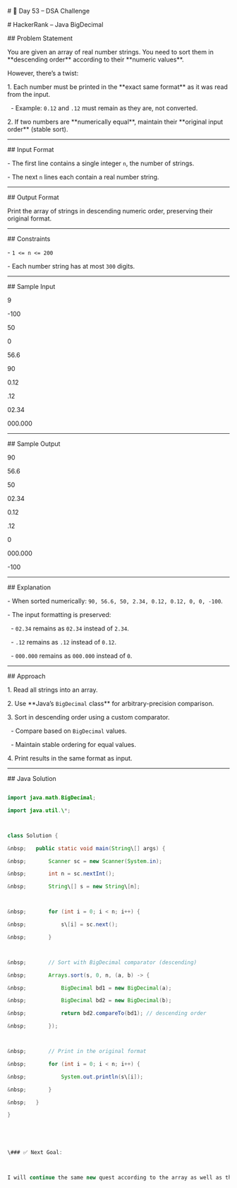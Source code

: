 \# 🚀 Day 53 – DSA Challenge



\# HackerRank – Java BigDecimal



\## Problem Statement

You are given an array of real number strings. You need to sort them in \*\*descending order\*\* according to their \*\*numeric values\*\*.  



However, there’s a twist:

1\. Each number must be printed in the \*\*exact same format\*\* as it was read from the input.  

&nbsp;  - Example: `0.12` and `.12` must remain as they are, not converted.

2\. If two numbers are \*\*numerically equal\*\*, maintain their \*\*original input order\*\* (stable sort).



---



\## Input Format

\- The first line contains a single integer `n`, the number of strings.  

\- The next `n` lines each contain a real number string.



---



\## Output Format

Print the array of strings in descending numeric order, preserving their original format.



---



\## Constraints

\- `1 <= n <= 200`

\- Each number string has at most `300` digits.



---



\## Sample Input

9

-100

50

0

56.6

90

0.12

.12

02.34

000.000





---



\## Sample Output

90

56.6

50

02.34

0.12

.12

0

000.000

-100





---



\## Explanation

\- When sorted numerically: `90, 56.6, 50, 2.34, 0.12, 0.12, 0, 0, -100`.

\- The input formatting is preserved:

&nbsp; - `02.34` remains as `02.34` instead of `2.34`.

&nbsp; - `.12` remains as `.12` instead of `0.12`.

&nbsp; - `000.000` remains as `000.000` instead of `0`.



---



\## Approach

1\. Read all strings into an array.

2\. Use \*\*Java’s `BigDecimal` class\*\* for arbitrary-precision comparison.

3\. Sort in descending order using a custom comparator.

&nbsp;  - Compare based on `BigDecimal` values.

&nbsp;  - Maintain stable ordering for equal values.

4\. Print results in the same format as input.



---



\## Java Solution

```java

import java.math.BigDecimal;

import java.util.\*;



class Solution {

&nbsp;   public static void main(String\[] args) {

&nbsp;       Scanner sc = new Scanner(System.in);

&nbsp;       int n = sc.nextInt();

&nbsp;       String\[] s = new String\[n];



&nbsp;       for (int i = 0; i < n; i++) {

&nbsp;           s\[i] = sc.next();

&nbsp;       }



&nbsp;       // Sort with BigDecimal comparator (descending)

&nbsp;       Arrays.sort(s, 0, n, (a, b) -> {

&nbsp;           BigDecimal bd1 = new BigDecimal(a);

&nbsp;           BigDecimal bd2 = new BigDecimal(b);

&nbsp;           return bd2.compareTo(bd1); // descending order

&nbsp;       });



&nbsp;       // Print in the original format

&nbsp;       for (int i = 0; i < n; i++) {

&nbsp;           System.out.println(s\[i]);

&nbsp;       }

&nbsp;   }

}





\### ✅ Next Goal:



I will continue the same new quest according to the array as well as the string and Linked list



